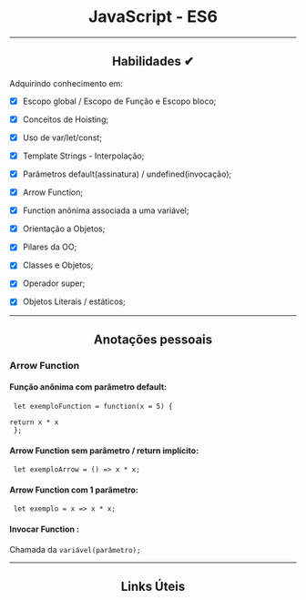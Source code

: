 <div align="center"><h1>JavaScript - ES6</h1></div>

---


<div align="center"><h2>Habilidades ✔</h2></div>

Adquirindo conhecimento em:

 - [x] Escopo global / Escopo de Função e Escopo bloco;
 - [x] Conceitos de Hoisting;
 - [x] Uso de var/let/const;
 - [x] Template Strings - Interpolação;
 - [x] Parâmetros default(assinatura) / undefined(invocação);
 - [x] Arrow Function;
 - [x] Function anônima associada a uma variável;
 - [x] Orientação a Objetos; 
 - [x] Pilares da OO;
 - [x] Classes e Objetos;
 - [x] Operador super;
 - [x] Objetos Literais / estáticos;  


---

<div align="center"><h2>Anotações pessoais</h2></div>

### Arrow Function

#### Função anônima com parâmetro default: <br>
<code>  let exemploFunction = function(x = 5) { </code> <br>
<code>    return x * x </code> <br>
<code>  }; </code> <br>

#### Arrow Function sem parâmetro / return implícito: <br>
<code> let exemploArrow = () => x * x; </code> <br>

#### Arrow Function com 1 parâmetro: <br>
<code> let exemplo = x => x * x; </code>

#### Invocar Function : <br>
 Chamada da <code>variável(parâmetro); </code>

  ---


<div align="center"><h2>Links Úteis</h2></div>







